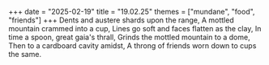 +++
date = "2025-02-19"
title = "19.02.25"
themes = ["mundane", "food", "friends"]
+++
Dents and austere shards upon the range,
A mottled mountain crammed into a cup,
Lines go soft and faces flatten as the clay,
In time a spoon, great gaia's thrall,
Grinds the mottled mountain to a dome,
Then to a cardboard cavity amidst,
A throng of friends worn down to cups the same.
